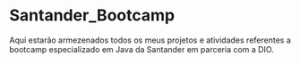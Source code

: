 # Santander_Bootcamp
Aqui estarão armezenados todos os meus projetos e atividades referentes a bootcamp especializado em Java da Santander em parceria com a DIO. 

